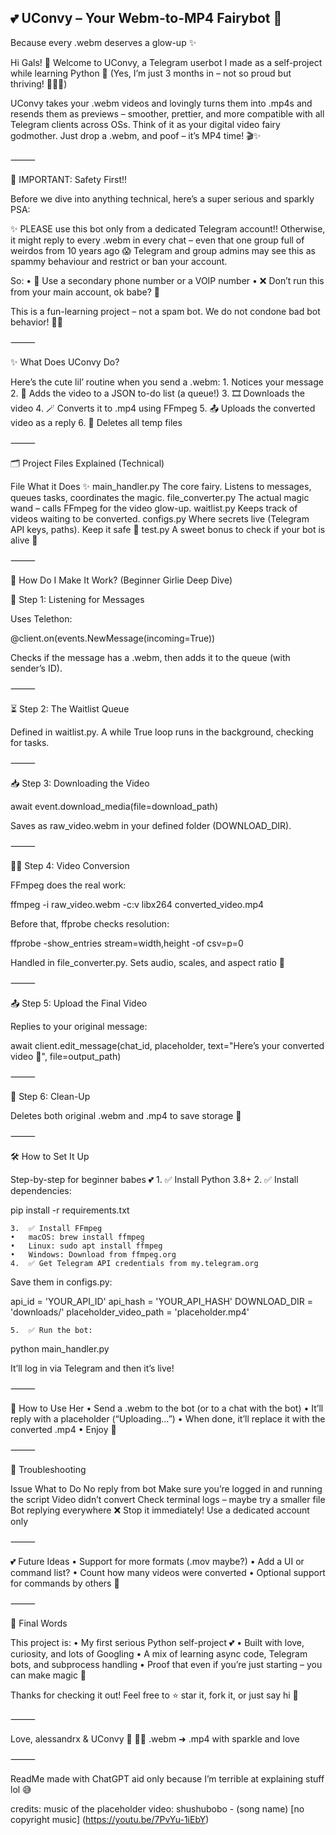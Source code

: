 
## 💕 UConvy – Your Webm-to-MP4 Fairybot 🎀

Because every .webm deserves a glow-up ✨

Hi Gals! 💌 Welcome to UConvy, a Telegram userbot I made as a self-project while learning Python 🐍
(Yes, I’m just 3 months in – not so proud but thriving! 👩‍💻🌸)

UConvy takes your .webm videos and lovingly turns them into .mp4s and resends them as previews – smoother, prettier, and more compatible with all Telegram clients across OSs.
Think of it as your digital video fairy godmother. Just drop a .webm, and poof – it’s MP4 time! 🎬✨

⸻

🎀 IMPORTANT: Safety First!!

Before we dive into anything technical, here’s a super serious and sparkly PSA:

✨ PLEASE use this bot only from a dedicated Telegram account!!
Otherwise, it might reply to every .webm in every chat – even that one group full of weirdos from 10 years ago 😱
Telegram and group admins may see this as spammy behaviour and restrict or ban your account.

So:
	•	📱 Use a secondary phone number or a VOIP number
	•	❌ Don’t run this from your main account, ok babe? 💋

This is a fun-learning project – not a spam bot. We do not condone bad bot behavior! 🙅‍♀️

⸻

✨ What Does UConvy Do?

Here’s the cute lil’ routine when you send a .webm:
	1.	Notices your message
	2.	📝 Adds the video to a JSON to-do list (a queue!)
	3.	🎞️ Downloads the video
	4.	🪄 Converts it to .mp4 using FFmpeg
	5.	📤 Uploads the converted video as a reply
	6.	🧹 Deletes all temp files

⸻

🗂 Project Files Explained (Technical)

File	What it Does ✨
main_handler.py	The core fairy. Listens to messages, queues tasks, coordinates the magic.
file_converter.py	The actual magic wand – calls FFmpeg for the video glow-up.
waitlist.py	Keeps track of videos waiting to be converted.
configs.py	Where secrets live (Telegram API keys, paths). Keep it safe 🔐
test.py	A sweet bonus to check if your bot is alive 💬


⸻

💖 How Do I Make It Work? (Beginner Girlie Deep Dive)

💌 Step 1: Listening for Messages

Uses Telethon:

@client.on(events.NewMessage(incoming=True))

Checks if the message has a .webm, then adds it to the queue (with sender’s ID).

⸻

⏳ Step 2: The Waitlist Queue

Defined in waitlist.py.
A while True loop runs in the background, checking for tasks.

⸻

📥 Step 3: Downloading the Video

await event.download_media(file=download_path)

Saves as raw_video.webm in your defined folder (DOWNLOAD_DIR).

⸻

🧙‍♀️ Step 4: Video Conversion

FFmpeg does the real work:

ffmpeg -i raw_video.webm -c:v libx264 converted_video.mp4

Before that, ffprobe checks resolution:

ffprobe -show_entries stream=width,height -of csv=p=0

Handled in file_converter.py. Sets audio, scales, and aspect ratio 💖

⸻

📤 Step 5: Upload the Final Video

Replies to your original message:

await client.edit_message(chat_id, placeholder, text="Here’s your converted video 🎥", file=output_path)


⸻

🧼 Step 6: Clean-Up

Deletes both original .webm and .mp4 to save storage 🌸

⸻

🛠 How to Set It Up

Step-by-step for beginner babes 💕
	1.	✅ Install Python 3.8+
	2.	✅ Install dependencies:

pip install -r requirements.txt

	3.	✅ Install FFmpeg
	•	macOS: brew install ffmpeg
	•	Linux: sudo apt install ffmpeg
	•	Windows: Download from ffmpeg.org
	4.	✅ Get Telegram API credentials from my.telegram.org
Save them in configs.py:

api_id = 'YOUR_API_ID'
api_hash = 'YOUR_API_HASH'
DOWNLOAD_DIR = 'downloads/'
placeholder_video_path = 'placeholder.mp4'

	5.	✅ Run the bot:

python main_handler.py

It’ll log in via Telegram and then it’s live!

⸻

💬 How to Use Her
	•	Send a .webm to the bot (or to a chat with the bot)
	•	It’ll reply with a placeholder (“Uploading…”)
	•	When done, it’ll replace it with the converted .mp4
	•	Enjoy 🎀

⸻

🧸 Troubleshooting

Issue	What to Do
No reply from bot	Make sure you’re logged in and running the script
Video didn’t convert	Check terminal logs – maybe try a smaller file
Bot replying everywhere	❌ Stop it immediately! Use a dedicated account only


⸻

💕 Future Ideas
	•	Support for more formats (.mov maybe?)
	•	Add a UI or command list?
	•	Count how many videos were converted
	•	Optional support for commands by others 👀

⸻

🎀 Final Words

This project is:
	•	My first serious Python self-project 💕
	•	Built with love, curiosity, and lots of Googling
	•	A mix of learning async code, Telegram bots, and subprocess handling
	•	Proof that even if you’re just starting – you can make magic 🌟

Thanks for checking it out!
Feel free to ⭐ star it, fork it, or just say hi 💌

⸻

Love,
alessandrx & UConvy 🌸
🧚‍♀️ .webm ➜ .mp4 with sparkle and love

⸻

ReadMe made with ChatGPT aid only because I’m terrible at explaining stuff lol 😅

credits:
music of the placeholder video: 
shushubobo - (song name)
[no copyright music] (https://youtu.be/7PvYu-1iEbY)
